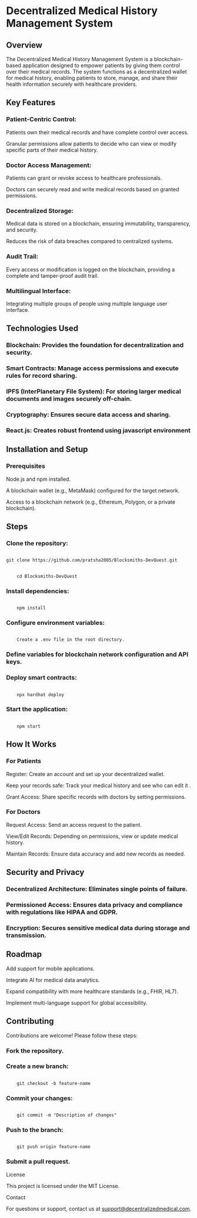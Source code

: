 # Decentralized Medical History Management System

## Overview

The Decentralized Medical History Management System is a blockchain-based application designed to empower patients by giving them control over their medical records. The system functions as a decentralized wallet for medical history, enabling patients to store, manage, and share their health information securely with healthcare providers.

## Key Features

### Patient-Centric Control:

Patients own their medical records and have complete control over access.

Granular permissions allow patients to decide who can view or modify specific parts of their medical history.

### Doctor Access Management:

Patients can grant or revoke access to healthcare professionals.

Doctors can securely read and write medical records based on granted permissions.

### Decentralized Storage:

Medical data is stored on a blockchain, ensuring immutability, transparency, and security.

Reduces the risk of data breaches compared to centralized systems.

### Audit Trail:

Every access or modification is logged on the blockchain, providing a complete and tamper-proof audit trail.

### Multilingual Interface:

Integrating multiple groups of people using multiple language user interface.

## Technologies Used

### Blockchain: Provides the foundation for decentralization and security.

### Smart Contracts: Manage access permissions and execute rules for record sharing.

### IPFS (InterPlanetary File System): For storing larger medical documents and images securely off-chain.

### Cryptography: Ensures secure data access and sharing.

### React.js: Creates robust frontend using javascript environment

## Installation and Setup

### Prerequisites

Node.js and npm installed.

A blockchain wallet (e.g., MetaMask) configured for the target network.

Access to a blockchain network (e.g., Ethereum, Polygon, or a private blockchain).

## Steps

### Clone the repository:

##
    git clone https://github.com/pratsha2005/Blocksmiths-DevQuest.git
##
        cd Blocksmiths-DevQuest

### Install dependencies:

##
        npm install

### Configure environment variables:

##
        Create a .env file in the root directory.

### Define variables for blockchain network configuration and API keys.

### Deploy smart contracts:

##
        npx hardhat deploy

### Start the application:

##
        npm start

## How It Works

### For Patients

Register: Create an account and set up your decentralized wallet.

Keep your records safe: Track your medical history and see who can edit it .

Grant Access: Share specific records with doctors by setting permissions.

### For Doctors

Request Access: Send an access request to the patient.

View/Edit Records: Depending on permissions, view or update medical history.

Maintain Records: Ensure data accuracy and add new records as needed.

## Security and Privacy

### Decentralized Architecture: Eliminates single points of failure.

### Permissioned Access: Ensures data privacy and compliance with regulations like HIPAA and GDPR.

### Encryption: Secures sensitive medical data during storage and transmission.

## Roadmap

Add support for mobile applications.

Integrate AI for medical data analytics.

Expand compatibility with more healthcare standards (e.g., FHIR, HL7).

Implement multi-language support for global accessibility.

## Contributing

Contributions are welcome! Please follow these steps:

### Fork the repository.

### Create a new branch:

##
        git checkout -b feature-name

### Commit your changes:

##
        git commit -m "Description of changes"

### Push to the branch:

##
        git push origin feature-name

### Submit a pull request.

License

This project is licensed under the MIT License.

Contact

For questions or support, contact us at support@decentralizedmedical.com.

